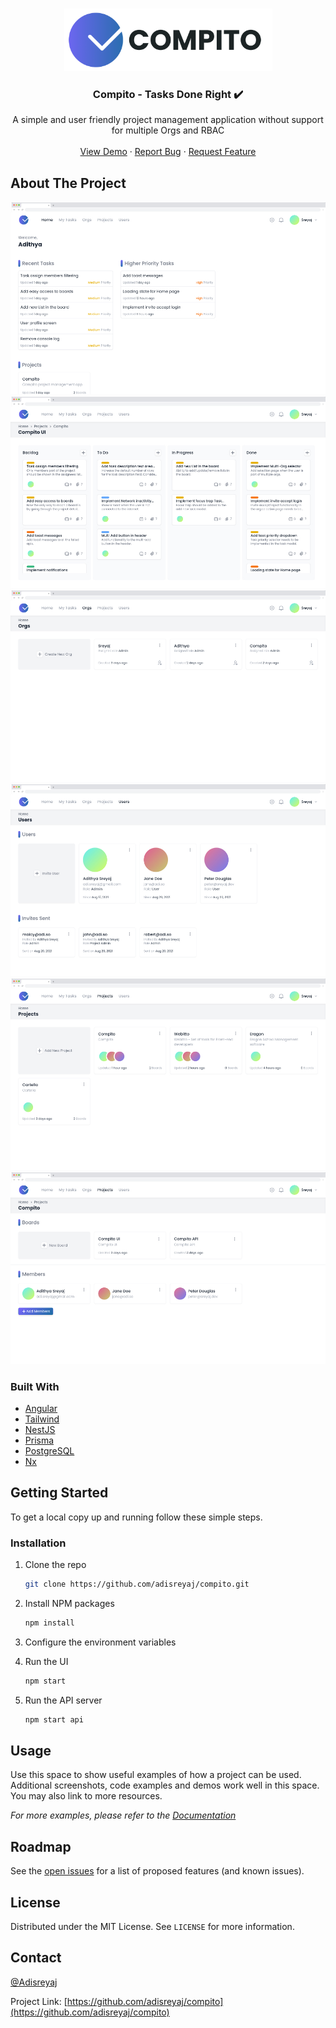 <!-- PROJECT LOGO -->
<br />
<p align="center">
  <a href="https://github.com/adi.sreyaj/compito">
    <img src="assets/compito-full-logo.png" alt="Logo" width="333" height="100">
  </a>

  <h3 align="center">Compito - Tasks Done Right ✔️</h3>

  <p align="center">
    A simple and user friendly project management application without support for multiple Orgs and RBAC
    <br />
    <br />
    <a href="https://compito.adi.so">View Demo</a>
    ·
    <a href="https://github.com/adisreyaj/compito/issues">Report Bug</a>
    ·
    <a href="https://github.com/adisreyaj/compito/issues">Request Feature</a>
  </p>
</p>

<!-- ABOUT THE PROJECT -->

## About The Project

![Compito Project Management](/assets/home.jpg 'Compito Home Page')
![Compito Project Board](/assets/board.jpg 'Compito Board')
![Compito Project Orgs](/assets/orgs.jpg 'Compito Ors page')
![Compito Project Users](/assets/users.jpg 'Compito Users Page')
![Compito Project Projects](/assets/projects.jpg 'Compito Projects Page')
![Compito Project Project Details](/assets/project-detail.jpg 'Compito Project Detail Page')

### Built With

- [Angular](https://angular.io/)
- [Tailwind](https://tailwindcss.com/)
- [NestJS](https://nestjs.com/)
- [Prisma](https://www.prisma.io/)
- [PostgreSQL](https://www.postgresql.org/)
- [Nx](https://nx.dev/)

<!-- GETTING STARTED -->

## Getting Started

To get a local copy up and running follow these simple steps.

### Installation

1. Clone the repo
   ```sh
   git clone https://github.com/adisreyaj/compito.git
   ```
1. Install NPM packages
   ```sh
   npm install
   ```
1. Configure the environment variables

1. Run the UI
   ```sh
   npm start
   ```
1. Run the API server
   ```sh
   npm start api
   ```

<!-- USAGE EXAMPLES -->

## Usage

Use this space to show useful examples of how a project can be used. Additional screenshots, code examples and demos work well in this space. You may also link to more resources.

_For more examples, please refer to the [Documentation](https://example.com)_

<!-- ROADMAP -->

## Roadmap

See the [open issues](https://github.com/adisreyaj/compito/issues) for a list of proposed features (and known issues).

<!-- LICENSE -->

## License

Distributed under the MIT License. See `LICENSE` for more information.

<!-- CONTACT -->

## Contact

[@Adisreyaj](https://twitter.com/Adisreyaj)

Project Link: [https://github.com/adisreyaj/compito](https://github.com/adisreyaj/compito)
